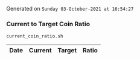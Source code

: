 Generated on `Sunday 03-October-2021 at 16:54:27`

### Current to Target Coin Ratio
`current_coin_ratio.sh`

Date|Current|Target|Ratio
---|---|---|---
